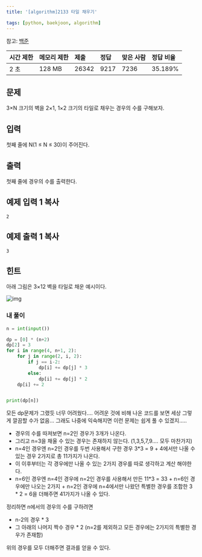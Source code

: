 ```yaml
---
title: '[algorithm]2133 타일 채우기'

tags: [python, baekjoon, algorithm]
---
```


참고: [백준](https://www.acmicpc.net/problem/2133)

| 시간 제한 | 메모리 제한 | 제출  | 정답 | 맞은 사람 | 정답 비율 |
| :-------- | :---------- | :---- | :--- | :-------- | :-------- |
| 2 초      | 128 MB      | 26342 | 9217 | 7236      | 35.189%   |

## 문제

3×N 크기의 벽을 2×1, 1×2 크기의 타일로 채우는 경우의 수를 구해보자.

## 입력

첫째 줄에 N(1 ≤ N ≤ 30)이 주어진다.

## 출력

첫째 줄에 경우의 수를 출력한다.

## 예제 입력 1 복사

```
2
```

## 예제 출력 1 복사

```
3
```

## 힌트

아래 그림은 3×12 벽을 타일로 채운 예시이다.

![img](https://onlinejudgeimages.s3-ap-northeast-1.amazonaws.com/upload/images/2663_1.jpg)

### 내 풀이

```python
n = int(input())

dp = [0] * (n+2)
dp[2] = 3
for i in range(4, n+1, 2):
    for j in range(2, i, 2):
        if j == i-2:
            dp[i] += dp[j] * 3
        else:
            dp[i] += dp[j] * 2
    dp[i] += 2


print(dp[n])
```

모든 dp문제가 그랬듯 너무 어려웠다.... 어려운 것에 비해 나온 코드를 보면 세상 그렇게 깔끔할 수가 없음... 그래도 나중에 익숙해지면 이런 문제는 쉽게 풀 수 있겠지.....

- 경우의 수를 따져보면 n=2인 경우가 3개가 나온다.
- 그리고 n=3을 채울 수 있는 경우는 존재하지 않는다. (1,3,5,7,9.... 모두 마찬가지)
- n=4인 경우엔 n=2인 경우를 두번 사용해서 구한 경우 3\*3 = 9 + 4에서만 나올 수 있는 경우 2가지로 총 11가지가 나온다.
- 이 이후부터는 각 경우에만 나올 수 있는 2가지 경우를 따로 생각하고 계산 해야한다.
- n=6인 경우엔 n=4인 경우에 n=2인 경우를 사용해서 만든 11*3 = 33 + n=6인 경우에만 나오는 2가지 + n=2인 경우에 n=4에서만 나왔던 특별한 경우를 조합한 3 * 2 = 6을 더해주면 41가지가 나올 수 있다.

정리하면 n에서의 경우의 수를 구하려면

- n-2의 경우 \* 3
- 그 아래의 나머지 짝수 경우 \* 2 (n=2를 제외하고 모든 경우에는 2가지의 특별한 경우가 존재함)

위의 경우를 모두 더해주면 결과를 얻을 수 있다.
